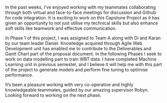 In the past weeks, I’ve enjoyed working with my teammates collaborating through both virtual and face-to-face meetings for discussion and Github for code integration. It is exciting to work on this Capstone Project as it has given an opportunity to not just utilise my technical skills but also enhance soft skills like teamwork and effective communication. 

In Phase 1 of this project, I was assigned to Team A along with Di and Karan by our team leader Daniel. Knowledge acquired through Agile Web Development unit has enabled me to contribute to the Deliverables and Gantt Chart part of the proposal document. In the following Phases I seek to work on data modelling part to train WBT data. I have completed Machine Learning unit in previous semester, and I believe it will help me with this part of the project to generate models and perform fine tuning to optimise performance. 

It’s been a pleasure working with very co-operative and highly knowledgeable teammates, guided by our amazing supervisor Robyn. Looking forward to working on the next phase.
